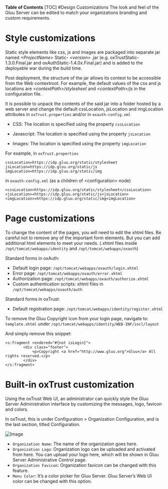 **Table of Contents** 
[TOC]
#Design Customizations
The look and feel of the Gluu Server can be edited to match your organizations branding and custom requirements.

# Style customizations

Static style elements like css, js and images are packaged into separate jar named
_\<ProjectName\>_ Static- _\<version\>_ .jar (e.g. oxTrustStatic-1.3.0.Final.jar and oxAuthStatic-1.4.0x.Final.jar) and is added to the deployable war during the build time.

Post deployment, the structure of the jar allows its context to be accessible from the Web contextroot.
For example, the default values of the css and js locations are *\<contextPath\>/stylesheet* and
*\<contextPath\>/js* in the configuration file.

It is possible to unpack the contents of the said jar into a folder hosted by a web server
and change the default cssLocation, jsLocation and imgLocation attributes in `oxTrust.properties` and/or in `oxauth-config.xml`

* CSS: The location is specified using the property `cssLocation`   

* Javascript: The location is specified using the property `jsLocation` 

* Images: The location is specified using the property `imgLocation`    

For example, in `oxTrust.properties`

```
cssLocation=https://idp.gluu.org/static/stylesheet
jsLocation=https://idp.gluu.org/static/js
imgLocation=https://idp.gluu.org/static/img
```

in `oxauth-config.xml`
(as a children of \<configuration\> node)

```
<cssLocation>https://idp.gluu.org/static/stylesheet</cssLocation>
<jsLocation>=https://idp.gluu.org/static/js<jsLocation>
<imgLocation>=https://idp.gluu.org/static/img<imgLocation>
```

# Page customizations

To change the content of the pages, you will need to edit the xhtml files. Be careful
not to remove any of the important form elements. But you can add additional html
elements to meet your needs. (.xhtml files inside `/opt/tomcat/webapps/identity` and
`/opt/tomcat/webapps/oxauth`)

Standard forms in oxAuth:    
- Default login page: `/opt/tomcat/webapps/oxauth/login.xhtml`      
- Error page: `/opt/tomcat/webapps/oxauth/error.xhtml`      
- Authorization page: `/opt/tomcat/webapps/oxauth/authorize.xhtml`      
- Custom authentication scripts: xhtml files in `/opt/tomcat/webapps/oxauth/auth`       

Standard forms in oxTrust:      
- Default registration page: `/opt/tomcat/webapps/identity/register.xhtml`      

To remove the Gluu Copyright icon from your login page, navigate to:    
`template.xhtml` under `/opt/tomcat/webapps/identity/WEB-INF/incl/layout`   

And simply remove this snippet:    

    <s:fragment rendered="#{not isLogin}">
            <div class="footer">
                <p>Copyright <a href="http://www.gluu.org">Gluu</a> All rights reserved.</p>
            </div>
    </s:fragment>

# Built-in oxTrust customization

Using the oxTrust Web UI, an administrator can quickly style the Gluu Server Administration interface
by customizing the messages, logo, favicon and colors.

In oxTrust, this is under Configuration > Organization Configuration, and is the last section, titled Configuration. 

![Image](https://raw.githubusercontent.com/GluuFederation/docs/2.4/sources/img/2.4/admin_config_config.png)

- `Organization Name`: The name of the organization goes here.
- `Organization Logo`: Organization logo can be uploaded and activated from here.
You can upload your logo here, which will be shown in Gluu Server Administrative Control page. 
- `Organization Favicon`: Organization favicon can be changed with this feature. 
- `Menu Color`: It’s a color picker for Gluu Server. Gluu Server’s Web UI color can be changed with this option.
